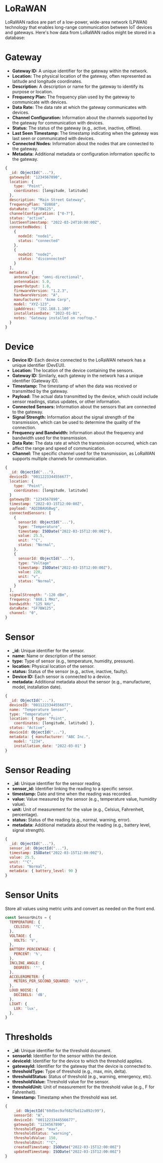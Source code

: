 # LoRaWAN

LoRaWAN radios are part of a low-power, wide-area network (LPWAN) technology that enables long-range communication between IoT devices and gateways. Here's how data from LoRaWAN radios might be stored in a database:

# Gateway

- **Gateway ID:** A unique identifier for the gateway within the network.
- **Location:** The physical location of the gateway, often represented as latitude and longitude coordinates.
- **Description:** A description or name for the gateway to identify its purpose or location.
- **Frequency Plan:** The frequency plan used by the gateway to communicate with devices.
- **Data Rate:** The data rate at which the gateway communicates with devices.
- **Channel Configuration:** Information about the channels supported by the gateway for communication with devices.
- **Status:** The status of the gateway (e.g., active, inactive, offline).
- **Last Seen Timestamp:** The timestamp indicating when the gateway was last seen or communicated with devices.
- **Connected Nodes:** Information about the nodes that are connected to the gateway.
- **Metadata:** Additional metadata or configuration information specific to the gateway.

```js
{
  _id: ObjectId("..."),
  gatewayId: "1234567890",
  location: {
    type: "Point",
    coordinates: [longitude, latitude]
  },
  description: "Main Street Gateway",
  frequencyPlan: "EU868",
  dataRate: "SF7BW125",
  channelConfiguration: ["0-7"],
  status: "active",
  lastSeenTimestamp: "2022-03-24T10:00:00Z",
  connectedNodes: [
    {
      nodeId: "node1",
      status: "connected"
    },
    {
      nodeId: "node2",
      status: "disconnected"
    }
  ],
  metadata: {
    antennaType: "omni-directional",
    antennaGain: 5.0,
    powerOutput: 1.0,
    firmwareVersion: "1.2.3",
    hardwareVersion: "A",
    manufacturer: "Acme Corp",
    model: "XYZ-123",
    ipAddress: "192.168.1.100"
    installationDate: "2022-01-01",
    notes: "Gateway installed on rooftop."
  }
}
```

# Device

- **Device ID:** Each device connected to the LoRaWAN network has a unique identifier (DevEUI).
- **Location:** The location of the device containing the sensors.
- **Gateway ID:** Similarly, each gateway in the network has a unique identifier (Gateway ID).
- **Timestamp:** The timestamp of when the data was received or transmitted by the gateway.
- **Payload:** The actual data transmitted by the device, which could include sensor readings, status updates, or other information.
- **Connected Sensors:** Information about the sensors that are connected to the gateway.
- **Signal Strength:** Information about the signal strength of the transmission, which can be used to determine the quality of the connection.
- **Frequency and Bandwidth:** Information about the frequency and bandwidth used for the transmission.
- **Data Rate:** The data rate at which the transmission occurred, which can affect the range and speed of communication.
- **Channel:** The specific channel used for the transmission, as LoRaWAN supports multiple channels for communication.

```js
{
  _id: ObjectId("..."),
  deviceID: "0011223344556677",
  location: {
    type: "Point",
    coordinates: [longitude, latitude]
  }
  gatewayID: "1234567890",
  timestamp: "2022-03-15T12:00:00Z",
  payload: "AQIDBAUGBwg",
  connectedSensors: [
    {
      sensorId: ObjectId("..."),
      type: "Temperature",
      timestamp: ISODate("2022-03-15T12:00:00Z"),
      value: 25.5,
      unit: "°C",
      status: "Normal",
    },
    {
      sensorId: ObjectId("..."),
      type: "Voltage"
      timestamp: ISODate("2022-03-15T12:00:00Z"),
      value: 220,
      unit: "v",
      status: "Normal",
    }
  ],
  signalStrength: "-120 dBm",
  frequency: "868.1 MHz",
  bandwidth: "125 kHz",
  dataRate: "SF7BW125",
  channel: "0",
}
```

# Sensor

- **\_id:** Unique identifier for the sensor.
- **name:** Name or description of the sensor.
- **type:** Type of sensor (e.g., temperature, humidity, pressure).
- **location:** Physical location of the sensor.
- **status:** Status of the sensor (e.g., active, inactive, faulty).
- **Device ID:** Each sensor is connected to a device.
- **metadata:** Additional metadata about the sensor (e.g., manufacturer, model, installation date).

```js
{
  _id: ObjectId("..."),
  deviceID: "0011223344556677",
  name: "Temperature Sensor",
  type: "Temperature",
  location: { type: "Point",
    coordinates: [longitude, latitude] },
  status: "Active",
  deviceId: ObjectId("..."),
  metadata: { manufacturer: "ABC Inc.",
    model: "1234",
    installation_date: "2022-03-01" }
}
```

# Sensor Reading

- **\_id:** Unique identifier for the sensor reading.
- **sensor_id:** Identifier linking the reading to a specific sensor.
- **timestamp:** Date and time when the reading was recorded.
- **value:** Value measured by the sensor (e.g., temperature value, humidity value).
- **unit:** Unit of measurement for the value (e.g., Celsius, Fahrenheit, percentage).
- **status:** Status of the reading (e.g., normal, warning, error).
- **metadata:** Additional metadata about the reading (e.g., battery level, signal strength).

```js
{
  _id: ObjectId("..."),
  sensor_id: ObjectId("..."),
  timestamp: ISODate("2022-03-15T12:00:00Z"),
  value: 25.5,
  unit: "°C",
  status: "Normal",
  metadata: { battery_level: 90 }
}
```

# Sensor Units

Store all values using metric units and convert as needed on the front end.

```js
const SensorUnits = {
  TEMPERATURE: {
    CELSIUS: '°C',
  },
  VOLTAGE: {
    VOLTS: 'V',
  },
  BATTERY_PERCENTAGE: {
    PERCENT: '%',
  },
  INCLINE_ANGLE: {
    DEGREES: '°',
  },
  ACCELEROMETER: {
    METERS_PER_SECOND_SQUARED: 'm/s²',
  },
  LOUD_NOISE: {
    DECIBELS: 'dB',
  },
  LIGHT: {
    LUX: 'lux',
  },
}
```

# Thresholds

- **\_id:** Unique identifier for the threshold document.
- **sensorId:** Identifier for the sensor within the device.
- **deviceId:** Identifier for the device to which the threshold applies.
- **gatewayId:** Identifier for the gateway that the device is connected to.
- **thresholdType:** Type of threshold (e.g., max, min, delta).
- **thresholdStatus:** Status of threshold (e.g., warning, emergency, etc).
- **thresholdValue:** Threshold value for the sensor.
- **thresholdUnit:** Unit of measurement for the threshold value (e.g., F for Fahrenheit).
- **timestamp:** Timestamp when the threshold was set.

```js
{
    _id: ObjectId("60d5ec9af682fbd12a892c99"),
    sensorId: "A",
    deviceId: "0011223344556677",
    gatewayId: "1234567890",
    thresholdType: "max",
    thresholdStatus: "warning",
    thresholdValue: 150,
    thresholdUnit: "°C",
    createdTimestamp: ISODate("2022-03-15T12:00:00Z")
    updatedTimestamp: ISODate("2022-03-15T12:00:00Z")
}
```
